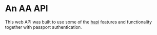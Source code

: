 # An AA API

This web API was built to use some of the [hapi](hapijs.com) features and functionality together with passport authentication.

